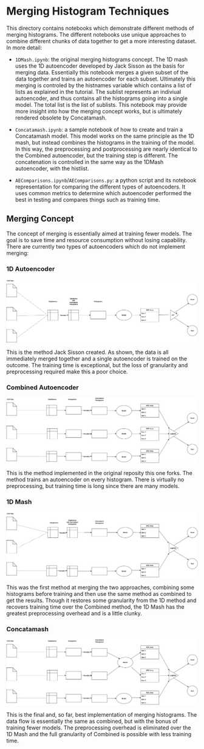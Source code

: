 # Merging Histogram Techniques

This directory contains notebooks which demonstrate different methods of merging histograms. The different notebooks use unique approaches to combine different chunks of data together to get a more interesting dataset.
In more detail: 

- `1DMash.ipynb`: the original merging histograms concept. The 1D mash uses the 1D autoencoder developed by Jack Sisson as the basis for merging data. Essentially this notebook merges a given subset of the data together and trains an autoencoder for each subset. Ultimately this merging is controled by the histnames variable which contains a list of lists as explained in the tutorial. The sublist represents an indiviual autoencoder, and thus contains all the histograms going into a single model. The total list is the list of sublists. This notebook may provide more insight into how the merging concept works, but is ultimately rendered obsolete by Concatamash.

- `Concatamash.ipynb`: a sample notebook of how to create and train a Concatamash model. This model works on the same principle as the 1D mash, but instead combines the histograms in the training of the model. In this way, the preprocessing and postprocessing are nearly identical to the Combined autoencoder, but the training step is different. The concatenation is controlled in the same way as the 1DMash autoencoder, with the histlist. 

- `AEComparisons.ipynb`/`AEComparisons.py`: a python script and its notebook representation for comparing the different types of autoencoders. It uses common metrics to determine which autoencoder performed the best in testing and compares things such as training time. 


## Merging Concept

The concept of merging is essentially aimed at training fewer models. The goal is to save time and resource consumption without losing capability. There are currently two types of autoencoders which do not implement merging: 

### 1D Autoencoder

![alt text](https://github.com/kyh57363/ML4DQMDC-PixelAE/blob/master/Graphics/1D%20w%20Background.png?raw=true)

This is the method Jack Sisson created. As shown, the data is all immediately merged together and a single autoencoder is trained on the outcome. The training time is exceptional, but the loss of granularity and preprocessing required make this a poor choice. 

### Combined Autoencoder

![alt text](https://github.com/kyh57363/ML4DQMDC-PixelAE/blob/master/Graphics/Combined.png?raw=true)

This is the method implemented in the original reposity this one forks. The method trains an autoencoder on every histogram. There is virtually no preprocessing, but training time is long since there are many models.

### 1D Mash

![alt text](https://github.com/kyh57363/ML4DQMDC-PixelAE/blob/master/Graphics/1D%20Mash.png?raw=true)

This was the first method at merging the two approaches, combining some histograms before training and then use the same method as combined to get the results. Though it restores some granularity from the 1D method and recovers training time over the Combined method, the 1D Mash has the greatest preprocessing overhead and is a little clunky. 

### Concatamash

![alt text](https://github.com/kyh57363/ML4DQMDC-PixelAE/blob/master/Graphics/Concatamash.png?raw=true)

This is the final and, so far, best implementation of merging histograms. The data flow is essentially the same as combined, but with the bonus of training fewer models. The preprocessing overhead is eliminated over the 1D Mash and the full granularity of Combined is possible with less training time. 
